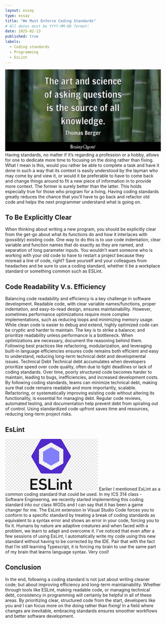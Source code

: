 ```yaml
---
layout: essay
type: essay
title: "We Must Enforce Coding Standards"
# All dates must be YYYY-MM-DD format!
date: 2025-02-13
published: true
labels:
  - Coding standards
  - Programming
  - EsLint
---
```

<img width="600px" class="rounded float-start pe-4" src="../img/headerimage.jpg">
Having standards, no matter if it’s regarding a profession or a hobby, allows for one to dedicate more time to focusing on the doing rather than fixing. What I mean is this, would you rather be able to complete a task and have it done in such a way that its context is easily understood by the layman who may 
come by and view it, or would it be preferable to have to come back and change things around to fit a new piece of information in to provide more context. The former is surely better than the latter. This holds especially true for those who program for a living. Having coding standards greatly reduces the chance 
that you’ll have to go back and refactor old code and helps the next programmer understand what is going on.

## To Be Explicitly Clear
When thinking about writing a new program, you should be explicitly clear from the get-go about what its functions do and how it interlaces with (possibly) existing code. One way to do this is to use code indentation, clear variable and function names that do exactly as they are named, and separation of long 
parameter inputs. You wouldn’t want someone who is working with your old code to have to restart a project because they misread a line of code, right? Save yourself and your colleagues from headaches and be sure to use a coding standard, whether it be a workplace standard or something common such as ESLint.

## Code Readability V.s. Efficiency 
Balancing code readability and efficiency is a key challenge in software development. Readable code, with clear variable names/functions, proper indentation, and easy-to-read design, ensures maintainability. However, sometimes performance optimizations require more complex implementations, such as reducing loops 
and minimizing memory usage. While clean code is easier to debug and extend, highly optimized code can be cryptic and harder to maintain. The key is to strike a balance; and prioritize readability unless performance is a bottleneck. When optimizations are necessary, document the reasoning behind them. Following 
best practices like refactoring, modularization, and leveraging built-in language efficiencies ensures code remains both efficient and easy to understand, reducing long-term technical debt and developmental issues.
Technical Debt
Technical debt accumulates when developers prioritize speed over code quality, often due to tight deadlines or lack of coding standards. Over time, poorly structured code becomes harder to maintain, leading to bugs, inefficiencies, and increased development costs. By following coding standards, teams can minimize 
technical debt, making sure that code remains readable and more importantly, scalable. Refactoring, or systematically improving existing code without altering its functionality, is essential for managing debt. Regular code reviews, automated testing, and documentation help prevent debt from spiraling out of control. 
Using standardized code upfront saves time and resources, reducing long-term project risks.

## EsLint
<img width="300px" class="rounded float-start pe-4" src="../img/Es_LINT.png">
Earlier I mentioned EsLint as a common coding standard that could be used. In my ICS 314 class - Software Engineering, we recently started implementing this coding standard into our class WODs and I can say that it has been a game changer for me. The EsLint extension in Visual Studio Code forces you to conform 
to a specific standard by treating a break of coding standards as equivalent to a syntax error and shows an error in your code, forcing you to fix it. Humans by nature are adaptive creatures and when faced with a problem, we learn to adapt and overcome it. I’ve noticed that even after a few sessions of using EsLint, 
I automatically write my code using this new standard without having to be corrected by the IDE. Pair that with the fact that I’m still learning Typescript, it is forcing my brain to use the same part of my brain that learns language syntax. Very cool!


## Conclusion
In the end, following a coding standard is not just about writing cleaner code; but about improving efficiency and long-term maintainability. Whether through tools like ESLint, making readable code, or managing technical debt, consistency in programming will certainly be helpful in all of these areas. 
By prioritizing clear, structured code from the start, developers like you and I can focus more on the doing rather than fixing! In a field where changes are inevitable, embracing standards ensures smoother workflows and better software development.
